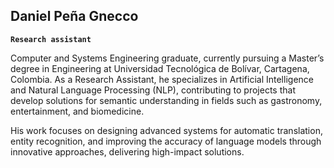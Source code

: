 ## Daniel Peña Gnecco

**`Research assistant`**

Computer and Systems Engineering graduate, currently pursuing a Master’s degree in Engineering at Universidad Tecnológica de Bolívar, Cartagena, Colombia. As a Research Assistant, he specializes in Artificial Intelligence and Natural Language Processing (NLP), contributing to projects that develop solutions for semantic understanding in fields such as gastronomy, entertainment, and biomedicine.

His work focuses on designing advanced systems for automatic translation, entity recognition, and improving the accuracy of language models through innovative approaches, delivering high-impact solutions.
